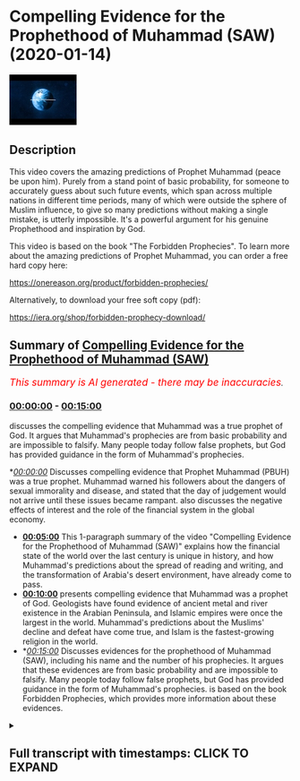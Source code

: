 # Compelling Evidence for the Prophethood of Muhammad (SAW) (2020-01-14)

![alt Compelling Evidence for the Prophethood of Muhammad (SAW)](CJlZgFBIw5Y.jpg "Compelling Evidence for the Prophethood of Muhammad (SAW)")

## Description

This video covers the amazing predictions of Prophet Muhammad (peace be upon him). Purely from a stand point of basic probability, for someone to accurately guess about such future events, which span across multiple nations in different time periods, many of which were outside the sphere of Muslim influence, to give so many predictions without making a single mistake, is utterly impossible. It's a powerful argument for his genuine Prophethood and inspiration by God.

This video is based on the book "The Forbidden Prophecies". To learn more about the amazing predictions of Prophet Muhammad, you can order a free hard copy here:

https://onereason.org/product/forbidden-prophecies/

Alternatively, to download your free soft copy (pdf):

https://iera.org/shop/forbidden-prophecy-download/

## Summary of [Compelling Evidence for the Prophethood of Muhammad (SAW)](https://www.youtube.com/watch?v=CJlZgFBIw5Y)


*<span style="color:red; font-size:125%">This summary is AI generated - there may be inaccuracies</span>. [](/)*

### [00:00:00](https://www.youtube.com/watch?v=CJlZgFBIw5Y&t=0) - [00:15:00](https://www.youtube.com/watch?v=CJlZgFBIw5Y&t=900)

discusses the compelling evidence that Muhammad was a true prophet of God. It argues that Muhammad's prophecies are from basic probability and are impossible to falsify. Many people today follow false prophets, but God has provided guidance in the form of Muhammad's prophecies.

**[00:00:00](https://www.youtube.com/watch?v=CJlZgFBIw5Y&t=0)* Discusses compelling evidence that Prophet Muhammad (PBUH) was a true prophet. Muhammad warned his followers about the dangers of sexual immorality and disease, and stated that the day of judgement would not arrive until these issues became rampant.  also discusses the negative effects of interest and the role of the financial system in the global economy.
* **[00:05:00](https://www.youtube.com/watch?v=CJlZgFBIw5Y&t=300)** This 1-paragraph summary of the video "Compelling Evidence for the Prophethood of Muhammad (SAW)" explains how the financial state of the world over the last century is unique in history, and how Muhammad's predictions about the spread of reading and writing, and the transformation of Arabia's desert environment, have already come to pass.
* **[00:10:00](https://www.youtube.com/watch?v=CJlZgFBIw5Y&t=600)** presents compelling evidence that Muhammad was a prophet of God. Geologists have found evidence of ancient metal and river existence in the Arabian Peninsula, and Islamic empires were once the largest in the world. Muhammad's predictions about the Muslims' decline and defeat have come true, and Islam is the fastest-growing religion in the world.
* **[00:15:00](https://www.youtube.com/watch?v=CJlZgFBIw5Y&t=900)* Discusses evidences for the prophethood of Muhammad (SAW), including his name and the number of his prophecies. It argues that these evidences are from basic probability and are impossible to falsify. Many people today follow false prophets, but God has provided guidance in the form of Muhammad's prophecies.  is based on the book Forbidden Prophecies, which provides more information about these evidences.

<details><summary><h2>Full transcript with timestamps: CLICK TO EXPAND</h2></summary>

[0:00:12](https://youtu.be/CJlZgFBIw5Y?t=12) err veterans prophecy from millennium  
[0:00:16](https://youtu.be/CJlZgFBIw5Y?t=16) past there were two types of Arabs city  
[0:00:18](https://youtu.be/CJlZgFBIw5Y?t=18) dwellers and veterans veterans are  
[0:00:21](https://youtu.be/CJlZgFBIw5Y?t=21) nomads they travel through the vast  
[0:00:23](https://youtu.be/CJlZgFBIw5Y?t=23) deserts and are constantly on the move  
[0:00:24](https://youtu.be/CJlZgFBIw5Y?t=24) even during the Golden Age of Islam when  
[0:00:27](https://youtu.be/CJlZgFBIw5Y?t=27) Arabs were the richest and most learned  
[0:00:29](https://youtu.be/CJlZgFBIw5Y?t=29) people on earth better ones remained in  
[0:00:31](https://youtu.be/CJlZgFBIw5Y?t=31) virtually the same state that they had  
[0:00:33](https://youtu.be/CJlZgFBIw5Y?t=33) been for thousands of years poor  
[0:00:35](https://youtu.be/CJlZgFBIw5Y?t=35) uneducated and cut off from the rest of  
[0:00:37](https://youtu.be/CJlZgFBIw5Y?t=37) the world yet Muhammad peace be upon him  
[0:00:40](https://youtu.be/CJlZgFBIw5Y?t=40) foretold that these Arab Bedouin zuv his  
[0:00:42](https://youtu.be/CJlZgFBIw5Y?t=42) region would one day compete with one  
[0:00:44](https://youtu.be/CJlZgFBIw5Y?t=44) another in the construction of tall  
[0:00:46](https://youtu.be/CJlZgFBIw5Y?t=46) buildings now tell me of the last hour  
[0:00:49](https://youtu.be/CJlZgFBIw5Y?t=49) asked the man  
[0:00:51](https://youtu.be/CJlZgFBIw5Y?t=51) the Prophet replied that you see the  
[0:00:54](https://youtu.be/CJlZgFBIw5Y?t=54) barefoot unclothed better wins competing  
[0:00:56](https://youtu.be/CJlZgFBIw5Y?t=56) in the construction of tall buildings  
[0:00:58](https://youtu.be/CJlZgFBIw5Y?t=58) today we find in the Arabian Peninsula  
[0:01:00](https://youtu.be/CJlZgFBIw5Y?t=60) the better ones who used to be  
[0:01:02](https://youtu.be/CJlZgFBIw5Y?t=62) impoverished herders of camels and sheep  
[0:01:04](https://youtu.be/CJlZgFBIw5Y?t=64) are now not only competing with one  
[0:01:06](https://youtu.be/CJlZgFBIw5Y?t=66) another but also the entire world to  
[0:01:09](https://youtu.be/CJlZgFBIw5Y?t=69) construct the world's tallest buildings  
[0:01:11](https://youtu.be/CJlZgFBIw5Y?t=71) how did one of the poorest people on  
[0:01:13](https://youtu.be/CJlZgFBIw5Y?t=73) earth who literally wore rags become the  
[0:01:16](https://youtu.be/CJlZgFBIw5Y?t=76) wealthiest nations on earth one thing  
[0:01:19](https://youtu.be/CJlZgFBIw5Y?t=79) that made this rapid change possible was  
[0:01:21](https://youtu.be/CJlZgFBIw5Y?t=81) the discovery of oil the seemingly empty  
[0:01:24](https://youtu.be/CJlZgFBIw5Y?t=84) deserts of the veterans had it in  
[0:01:26](https://youtu.be/CJlZgFBIw5Y?t=86) abundance  
[0:01:26](https://youtu.be/CJlZgFBIw5Y?t=86) they went from camels to Cadillacs in a  
[0:01:29](https://youtu.be/CJlZgFBIw5Y?t=89) single generation the construction of  
[0:01:32](https://youtu.be/CJlZgFBIw5Y?t=92) tall buildings among the Arab edwin's  
[0:01:34](https://youtu.be/CJlZgFBIw5Y?t=94) has even reached Mecca Muhammad city of  
[0:01:36](https://youtu.be/CJlZgFBIw5Y?t=96) birth the last few decades have seen a  
[0:01:39](https://youtu.be/CJlZgFBIw5Y?t=99) massive surge in building construction  
[0:01:40](https://youtu.be/CJlZgFBIw5Y?t=100) in Mecca the famous Mecca clock tower is  
[0:01:44](https://youtu.be/CJlZgFBIw5Y?t=104) currently the third tallest building in  
[0:01:46](https://youtu.be/CJlZgFBIw5Y?t=106) the world in order for such construction  
[0:01:49](https://youtu.be/CJlZgFBIw5Y?t=109) to be possible many of mecca's ancient  
[0:01:51](https://youtu.be/CJlZgFBIw5Y?t=111) mountains had to be demolished in order  
[0:01:53](https://youtu.be/CJlZgFBIw5Y?t=113) to make room for the tall buildings that  
[0:01:55](https://youtu.be/CJlZgFBIw5Y?t=115) had sprung up  
[0:01:57](https://youtu.be/CJlZgFBIw5Y?t=117) amazingly this is also something that  
[0:01:59](https://youtu.be/CJlZgFBIw5Y?t=119) Muhammad had foretold  
[0:02:01](https://youtu.be/CJlZgFBIw5Y?t=121) he said the hour will not be established  
[0:02:04](https://youtu.be/CJlZgFBIw5Y?t=124) until the mountains are moved from their  
[0:02:07](https://youtu.be/CJlZgFBIw5Y?t=127) places this tremendous feat of  
[0:02:09](https://youtu.be/CJlZgFBIw5Y?t=129) demolishing entire mountains has only  
[0:02:11](https://youtu.be/CJlZgFBIw5Y?t=131) been made possible in the 20th century  
[0:02:13](https://youtu.be/CJlZgFBIw5Y?t=133) with the advent of technology such as  
[0:02:16](https://youtu.be/CJlZgFBIw5Y?t=136) explosives it's important to point out  
[0:02:18](https://youtu.be/CJlZgFBIw5Y?t=138) that Muhammad himself was a simple man  
[0:02:21](https://youtu.be/CJlZgFBIw5Y?t=141) and wanted other Muslims to maintain  
[0:02:23](https://youtu.be/CJlZgFBIw5Y?t=143) that simplicity he did not like Muslims  
[0:02:25](https://youtu.be/CJlZgFBIw5Y?t=145) to be extravagant so if he wanted to  
[0:02:29](https://youtu.be/CJlZgFBIw5Y?t=149) will this prophecy to become true he  
[0:02:32](https://youtu.be/CJlZgFBIw5Y?t=152) would have to encourage the Arabs to  
[0:02:33](https://youtu.be/CJlZgFBIw5Y?t=153) build tall buildings yet he never did  
[0:02:38](https://youtu.be/CJlZgFBIw5Y?t=158) the spread of sexual immorality and  
[0:02:41](https://youtu.be/CJlZgFBIw5Y?t=161) disease Muhammad peace be upon him  
[0:02:44](https://youtu.be/CJlZgFBIw5Y?t=164) revealed that the day of judgement would  
[0:02:46](https://youtu.be/CJlZgFBIw5Y?t=166) not take place until sexual immorality  
[0:02:48](https://youtu.be/CJlZgFBIw5Y?t=168) had become so prevalent and normalized  
[0:02:50](https://youtu.be/CJlZgFBIw5Y?t=170) that it would begin to be carried out  
[0:02:52](https://youtu.be/CJlZgFBIw5Y?t=172) even in public places  
[0:02:54](https://youtu.be/CJlZgFBIw5Y?t=174) he said the hour will not be established  
[0:02:57](https://youtu.be/CJlZgFBIw5Y?t=177) until people fornicate with each other  
[0:02:59](https://youtu.be/CJlZgFBIw5Y?t=179) in the road just as donkeys fornicate  
[0:03:02](https://youtu.be/CJlZgFBIw5Y?t=182) today we live in a world where we are  
[0:03:04](https://youtu.be/CJlZgFBIw5Y?t=184) being constantly bombarded with explicit  
[0:03:06](https://youtu.be/CJlZgFBIw5Y?t=186) sexual imagery be it in TV film or  
[0:03:09](https://youtu.be/CJlZgFBIw5Y?t=189) advertising and with the advent of the  
[0:03:11](https://youtu.be/CJlZgFBIw5Y?t=191) internet pornography has now become  
[0:03:14](https://youtu.be/CJlZgFBIw5Y?t=194) readily available at any time in any  
[0:03:16](https://youtu.be/CJlZgFBIw5Y?t=196) place in fact we are finding more and  
[0:03:19](https://youtu.be/CJlZgFBIw5Y?t=199) more stories in the news of people being  
[0:03:21](https://youtu.be/CJlZgFBIw5Y?t=201) arrested for having sex in public and an  
[0:03:24](https://youtu.be/CJlZgFBIw5Y?t=204) interesting side note is that the  
[0:03:25](https://youtu.be/CJlZgFBIw5Y?t=205) Prophet Muhammad peace be upon him  
[0:03:27](https://youtu.be/CJlZgFBIw5Y?t=207) described what will be the consequences  
[0:03:29](https://youtu.be/CJlZgFBIw5Y?t=209) of such widespread sexual immorality  
[0:03:31](https://youtu.be/CJlZgFBIw5Y?t=211) he said never does sexual perversion  
[0:03:34](https://youtu.be/CJlZgFBIw5Y?t=214) become widespread and publicly known in  
[0:03:36](https://youtu.be/CJlZgFBIw5Y?t=216) certain people without them being  
[0:03:38](https://youtu.be/CJlZgFBIw5Y?t=218) overtaken by disease that never happened  
[0:03:40](https://youtu.be/CJlZgFBIw5Y?t=220) to their ancestors who came before them  
[0:03:42](https://youtu.be/CJlZgFBIw5Y?t=222) the increase of sexual immorality has  
[0:03:45](https://youtu.be/CJlZgFBIw5Y?t=225) seen the emergence of previously  
[0:03:47](https://youtu.be/CJlZgFBIw5Y?t=227) unheard-of diseases such as AIDS just as  
[0:03:50](https://youtu.be/CJlZgFBIw5Y?t=230) the Prophet Muhammad cat for warrant  
[0:03:54](https://youtu.be/CJlZgFBIw5Y?t=234) a world steeped in interest Muhammad  
[0:03:59](https://youtu.be/CJlZgFBIw5Y?t=239) peace be upon him claimed that the  
[0:04:00](https://youtu.be/CJlZgFBIw5Y?t=240) practice of interest would one day  
[0:04:02](https://youtu.be/CJlZgFBIw5Y?t=242) become so dominant that even those who  
[0:04:04](https://youtu.be/CJlZgFBIw5Y?t=244) try to avoid it will still feel its  
[0:04:06](https://youtu.be/CJlZgFBIw5Y?t=246) impact he said a time will come upon  
[0:04:09](https://youtu.be/CJlZgFBIw5Y?t=249) mankind when they will consume interest  
[0:04:12](https://youtu.be/CJlZgFBIw5Y?t=252) whoever does not take from it will be  
[0:04:14](https://youtu.be/CJlZgFBIw5Y?t=254) afflicted by its dust this clearly  
[0:04:17](https://youtu.be/CJlZgFBIw5Y?t=257) describes the state of the world's  
[0:04:18](https://youtu.be/CJlZgFBIw5Y?t=258) economy today in the modern world it is  
[0:04:22](https://youtu.be/CJlZgFBIw5Y?t=262) almost impossible to avoid dealing with  
[0:04:24](https://youtu.be/CJlZgFBIw5Y?t=264) where at the very least being impacted  
[0:04:26](https://youtu.be/CJlZgFBIw5Y?t=266) by interest just think about how many  
[0:04:29](https://youtu.be/CJlZgFBIw5Y?t=269) people have interest-bearing bank  
[0:04:30](https://youtu.be/CJlZgFBIw5Y?t=270) accounts and buy things using credit  
[0:04:33](https://youtu.be/CJlZgFBIw5Y?t=273) cards even if one somehow manages to  
[0:04:36](https://youtu.be/CJlZgFBIw5Y?t=276) avoid dealing and interest directly  
[0:04:37](https://youtu.be/CJlZgFBIw5Y?t=277) almost every aspect of our lives is  
[0:04:40](https://youtu.be/CJlZgFBIw5Y?t=280) impacted by it central bank's influence  
[0:04:43](https://youtu.be/CJlZgFBIw5Y?t=283) the purchasing power of our money and  
[0:04:45](https://youtu.be/CJlZgFBIw5Y?t=285) virtually every country in the world  
[0:04:46](https://youtu.be/CJlZgFBIw5Y?t=286) even those considered to be wealthy are  
[0:04:49](https://youtu.be/CJlZgFBIw5Y?t=289) drowning an interest-based debt the  
[0:04:52](https://youtu.be/CJlZgFBIw5Y?t=292) financial system even suffered a global  
[0:04:54](https://youtu.be/CJlZgFBIw5Y?t=294) collapse in 2008 the disaster which had  
[0:04:57](https://youtu.be/CJlZgFBIw5Y?t=297) plunged the world into economic turmoil  
[0:04:59](https://youtu.be/CJlZgFBIw5Y?t=299) the consequences of which will be felt  
[0:05:01](https://youtu.be/CJlZgFBIw5Y?t=301) for generations to come  
[0:05:03](https://youtu.be/CJlZgFBIw5Y?t=303) what makes this prediction amazing is  
[0:05:06](https://youtu.be/CJlZgFBIw5Y?t=306) that the financial state of the world  
[0:05:07](https://youtu.be/CJlZgFBIw5Y?t=307) over the last century is unique in  
[0:05:09](https://youtu.be/CJlZgFBIw5Y?t=309) history at the time of Muhammad finance  
[0:05:13](https://youtu.be/CJlZgFBIw5Y?t=313) was based on commodities with intrinsic  
[0:05:15](https://youtu.be/CJlZgFBIw5Y?t=315) value such as gold and silver coins gold  
[0:05:19](https://youtu.be/CJlZgFBIw5Y?t=319) and silver have been used as the most  
[0:05:20](https://youtu.be/CJlZgFBIw5Y?t=320) common form of currency throughout  
[0:05:22](https://youtu.be/CJlZgFBIw5Y?t=322) history the use of paper money with no  
[0:05:25](https://youtu.be/CJlZgFBIw5Y?t=325) intrinsic value along with the massive  
[0:05:27](https://youtu.be/CJlZgFBIw5Y?t=327) debt and interest that has resulted in  
[0:05:29](https://youtu.be/CJlZgFBIw5Y?t=329) is a phenomenon of modern finance and  
[0:05:32](https://youtu.be/CJlZgFBIw5Y?t=332) not something that could have been  
[0:05:33](https://youtu.be/CJlZgFBIw5Y?t=333) easily guessed by Muhammad over 1,400  
[0:05:36](https://youtu.be/CJlZgFBIw5Y?t=336) years ago the defeat of Rome in the  
[0:05:40](https://youtu.be/CJlZgFBIw5Y?t=340) conquest of Persia  
[0:05:42](https://youtu.be/CJlZgFBIw5Y?t=342) during the Battle of the trench where  
[0:05:44](https://youtu.be/CJlZgFBIw5Y?t=344) Muhammad peace be upon him and his  
[0:05:45](https://youtu.be/CJlZgFBIw5Y?t=345) followers were under siege by their  
[0:05:47](https://youtu.be/CJlZgFBIw5Y?t=347) enemies being outnumbered three-to-one  
[0:05:49](https://youtu.be/CJlZgFBIw5Y?t=349) and staring in the face of certain  
[0:05:51](https://youtu.be/CJlZgFBIw5Y?t=351) defeat the Prophet made some bold  
[0:05:53](https://youtu.be/CJlZgFBIw5Y?t=353) predictions he said God is most great I  
[0:05:57](https://youtu.be/CJlZgFBIw5Y?t=357) have been given the keys of Syria by God  
[0:06:00](https://youtu.be/CJlZgFBIw5Y?t=360) I can see it's red palaces at the moment  
[0:06:02](https://youtu.be/CJlZgFBIw5Y?t=362) God is most great I had been given  
[0:06:05](https://youtu.be/CJlZgFBIw5Y?t=365) Persia God is most great I have been  
[0:06:08](https://youtu.be/CJlZgFBIw5Y?t=368) given the keys of Yemen at that moment  
[0:06:10](https://youtu.be/CJlZgFBIw5Y?t=370) Muhammad have made the astonishing claim  
[0:06:12](https://youtu.be/CJlZgFBIw5Y?t=372) that the Muslims will not only take the  
[0:06:14](https://youtu.be/CJlZgFBIw5Y?t=374) lands of Yemen in Syria much of which  
[0:06:17](https://youtu.be/CJlZgFBIw5Y?t=377) was under the occupation of the Roman  
[0:06:19](https://youtu.be/CJlZgFBIw5Y?t=379) Empire but that they would also defeat  
[0:06:21](https://youtu.be/CJlZgFBIw5Y?t=381) the mighty Persian Empire historically  
[0:06:24](https://youtu.be/CJlZgFBIw5Y?t=384) Muhammad's companions saw this prophecy  
[0:06:27](https://youtu.be/CJlZgFBIw5Y?t=387) fulfilled before their very eyes as they  
[0:06:29](https://youtu.be/CJlZgFBIw5Y?t=389) went on to defeat the Romans in conquer  
[0:06:31](https://youtu.be/CJlZgFBIw5Y?t=391) Persia what are the odds that the  
[0:06:34](https://youtu.be/CJlZgFBIw5Y?t=394) Muslims who lacked economic and military  
[0:06:36](https://youtu.be/CJlZgFBIw5Y?t=396) strength could topple the superpowers of  
[0:06:38](https://youtu.be/CJlZgFBIw5Y?t=398) the world in such a short span of time  
[0:06:43](https://youtu.be/CJlZgFBIw5Y?t=403) the astonishing way that the Muslims  
[0:06:46](https://youtu.be/CJlZgFBIw5Y?t=406) defeated the superpowers captured the  
[0:06:47](https://youtu.be/CJlZgFBIw5Y?t=407) world by surprise as historian Barnaby  
[0:06:51](https://youtu.be/CJlZgFBIw5Y?t=411) Rogerson explains you have to remember  
[0:06:54](https://youtu.be/CJlZgFBIw5Y?t=414) that the two great superpowers were the  
[0:06:56](https://youtu.be/CJlZgFBIw5Y?t=416) Byzantine Empire ie the Eastern Roman  
[0:06:58](https://youtu.be/CJlZgFBIw5Y?t=418) Empire and Sassanid Persia they were the  
[0:07:02](https://youtu.be/CJlZgFBIw5Y?t=422) dominant superpowers if you're putting  
[0:07:04](https://youtu.be/CJlZgFBIw5Y?t=424) it in a modern parlance it's a bit like  
[0:07:07](https://youtu.be/CJlZgFBIw5Y?t=427) the Eskimos taking on the United States  
[0:07:09](https://youtu.be/CJlZgFBIw5Y?t=429) of America in Russia a no rational  
[0:07:11](https://youtu.be/CJlZgFBIw5Y?t=431) person would have ever conceived as such  
[0:07:13](https://youtu.be/CJlZgFBIw5Y?t=433) a possibility the sentiment is echoed by  
[0:07:16](https://youtu.be/CJlZgFBIw5Y?t=436) historians who cannot explain how Islam  
[0:07:19](https://youtu.be/CJlZgFBIw5Y?t=439) became such a dominant force so quickly  
[0:07:22](https://youtu.be/CJlZgFBIw5Y?t=442) professor of Byzantine studies and  
[0:07:24](https://youtu.be/CJlZgFBIw5Y?t=444) rule-out wrote the speed with which the  
[0:07:27](https://youtu.be/CJlZgFBIw5Y?t=447) eastern provinces of the Byzantine  
[0:07:29](https://youtu.be/CJlZgFBIw5Y?t=449) Empire succumbed to the Arabs remains to  
[0:07:31](https://youtu.be/CJlZgFBIw5Y?t=451) be explained by historians  
[0:07:35](https://youtu.be/CJlZgFBIw5Y?t=455) prevalence of writing many of us take  
[0:07:39](https://youtu.be/CJlZgFBIw5Y?t=459) for granted their ability to read and  
[0:07:41](https://youtu.be/CJlZgFBIw5Y?t=461) write in the abundance of books that are  
[0:07:43](https://youtu.be/CJlZgFBIw5Y?t=463) available in the modern age however for  
[0:07:46](https://youtu.be/CJlZgFBIw5Y?t=466) the people of the past illiteracy was  
[0:07:48](https://youtu.be/CJlZgFBIw5Y?t=468) the norm and books were very scarce  
[0:07:51](https://youtu.be/CJlZgFBIw5Y?t=471) Muhammad peace be upon him was born into  
[0:07:53](https://youtu.be/CJlZgFBIw5Y?t=473) a society in which very few people could  
[0:07:56](https://youtu.be/CJlZgFBIw5Y?t=476) read or write it is estimated that the  
[0:07:58](https://youtu.be/CJlZgFBIw5Y?t=478) number of people who were literate in  
[0:08:00](https://youtu.be/CJlZgFBIw5Y?t=480) his locality of Western Saudi Arabia did  
[0:08:02](https://youtu.be/CJlZgFBIw5Y?t=482) not exceed 17 Muhammad himself could not  
[0:08:07](https://youtu.be/CJlZgFBIw5Y?t=487) read or write against this backdrop the  
[0:08:10](https://youtu.be/CJlZgFBIw5Y?t=490) Prophet Muhammad made the prediction  
[0:08:12](https://youtu.be/CJlZgFBIw5Y?t=492) that rightie will one day become  
[0:08:14](https://youtu.be/CJlZgFBIw5Y?t=494) widespread among mankind he said ahead  
[0:08:19](https://youtu.be/CJlZgFBIw5Y?t=499) of the hour the pen will prevail the  
[0:08:22](https://youtu.be/CJlZgFBIw5Y?t=502) Arabic word use for pen here is sanam  
[0:08:24](https://youtu.be/CJlZgFBIw5Y?t=504) which also carries the wider meaning of  
[0:08:26](https://youtu.be/CJlZgFBIw5Y?t=506) writing this perfectly describes our  
[0:08:29](https://youtu.be/CJlZgFBIw5Y?t=509) world today in which it is the norm for  
[0:08:31](https://youtu.be/CJlZgFBIw5Y?t=511) people to read and write and there is an  
[0:08:33](https://youtu.be/CJlZgFBIw5Y?t=513) abundance of books newspapers and  
[0:08:35](https://youtu.be/CJlZgFBIw5Y?t=515) magazines this has only been made  
[0:08:38](https://youtu.be/CJlZgFBIw5Y?t=518) possible thanks to 15th century  
[0:08:39](https://youtu.be/CJlZgFBIw5Y?t=519) technological advances such as printing  
[0:08:42](https://youtu.be/CJlZgFBIw5Y?t=522) that took place over 800 years after  
[0:08:44](https://youtu.be/CJlZgFBIw5Y?t=524) Muhammad's prophesy and with the advent  
[0:08:47](https://youtu.be/CJlZgFBIw5Y?t=527) of the internet writing is spreading  
[0:08:49](https://youtu.be/CJlZgFBIw5Y?t=529) even more anybody with a computer or  
[0:08:52](https://youtu.be/CJlZgFBIw5Y?t=532) smartphone now has access to millions of  
[0:08:54](https://youtu.be/CJlZgFBIw5Y?t=534) books with just the click of a finger  
[0:08:56](https://youtu.be/CJlZgFBIw5Y?t=536) it's quite powerful that Muhammad who  
[0:08:59](https://youtu.be/CJlZgFBIw5Y?t=539) could neither read nor write  
[0:09:00](https://youtu.be/CJlZgFBIw5Y?t=540) prophecies the spread of reading and  
[0:09:02](https://youtu.be/CJlZgFBIw5Y?t=542) writing the greening of Arabia's deserts  
[0:09:08](https://youtu.be/CJlZgFBIw5Y?t=548) the Prophet Muhammad peace be upon him  
[0:09:10](https://youtu.be/CJlZgFBIw5Y?t=550) made a bold prediction about the future  
[0:09:12](https://youtu.be/CJlZgFBIw5Y?t=552) state of Arabia he said the hour will  
[0:09:16](https://youtu.be/CJlZgFBIw5Y?t=556) not begin until the land of the Arabs  
[0:09:18](https://youtu.be/CJlZgFBIw5Y?t=558) once again become meadows and rivers  
[0:09:20](https://youtu.be/CJlZgFBIw5Y?t=560) this narration anticipated the greening  
[0:09:23](https://youtu.be/CJlZgFBIw5Y?t=563) of Arabia's extensive dry desert  
[0:09:25](https://youtu.be/CJlZgFBIw5Y?t=565) environment as recently as 1986 there  
[0:09:28](https://youtu.be/CJlZgFBIw5Y?t=568) was little to no farming in the region  
[0:09:30](https://youtu.be/CJlZgFBIw5Y?t=570) however over the last thirty years these  
[0:09:33](https://youtu.be/CJlZgFBIw5Y?t=573) deserts have been transformed to grow  
[0:09:35](https://youtu.be/CJlZgFBIw5Y?t=575) grain  
[0:09:35](https://youtu.be/CJlZgFBIw5Y?t=575) fruits and vegetables thanks to  
[0:09:38](https://youtu.be/CJlZgFBIw5Y?t=578) techniques such as center pivot  
[0:09:39](https://youtu.be/CJlZgFBIw5Y?t=579) irrigation this is a process that pumps  
[0:09:42](https://youtu.be/CJlZgFBIw5Y?t=582) water to the surface from deep  
[0:09:44](https://youtu.be/CJlZgFBIw5Y?t=584) underground reserves some of which date  
[0:09:46](https://youtu.be/CJlZgFBIw5Y?t=586) back to the last ice age 20,000 years  
[0:09:48](https://youtu.be/CJlZgFBIw5Y?t=588) ago now put yourself in the position of  
[0:09:52](https://youtu.be/CJlZgFBIw5Y?t=592) a person living in seventh century  
[0:09:54](https://youtu.be/CJlZgFBIw5Y?t=594) Arabia this region hosts some of the  
[0:09:56](https://youtu.be/CJlZgFBIw5Y?t=596) most extensive sand and gravel deserts  
[0:09:59](https://youtu.be/CJlZgFBIw5Y?t=599) in the world with very little rainfall  
[0:10:01](https://youtu.be/CJlZgFBIw5Y?t=601) could anyone inhabiting such a harsh  
[0:10:04](https://youtu.be/CJlZgFBIw5Y?t=604) environment have irrationally conceived  
[0:10:06](https://youtu.be/CJlZgFBIw5Y?t=606) the possibility that one day there would  
[0:10:08](https://youtu.be/CJlZgFBIw5Y?t=608) be a plentiful supply of water and  
[0:10:09](https://youtu.be/CJlZgFBIw5Y?t=609) abundant crops this prophecy also makes  
[0:10:15](https://youtu.be/CJlZgFBIw5Y?t=615) a claim about the ancient past note the  
[0:10:19](https://youtu.be/CJlZgFBIw5Y?t=619) words of Muhammad the lands of the Arabs  
[0:10:21](https://youtu.be/CJlZgFBIw5Y?t=621) once again become meadows and rivers by  
[0:10:25](https://youtu.be/CJlZgFBIw5Y?t=625) saying once again he is implying that at  
[0:10:27](https://youtu.be/CJlZgFBIw5Y?t=627) one stage in their history the deserts  
[0:10:29](https://youtu.be/CJlZgFBIw5Y?t=629) were lush with vegetation in life and  
[0:10:32](https://youtu.be/CJlZgFBIw5Y?t=632) that they will be returning to this  
[0:10:33](https://youtu.be/CJlZgFBIw5Y?t=633) former state geologists now know that  
[0:10:37](https://youtu.be/CJlZgFBIw5Y?t=637) the Arabian Peninsula was indeed once  
[0:10:39](https://youtu.be/CJlZgFBIw5Y?t=639) filled with metals and rivers in ancient  
[0:10:41](https://youtu.be/CJlZgFBIw5Y?t=641) times modern archaeological discoveries  
[0:10:44](https://youtu.be/CJlZgFBIw5Y?t=644) have been covered a number of fossils  
[0:10:46](https://youtu.be/CJlZgFBIw5Y?t=646) and conclude that once upon a time  
[0:10:48](https://youtu.be/CJlZgFBIw5Y?t=648) Arabian Peninsula's much greener and  
[0:10:50](https://youtu.be/CJlZgFBIw5Y?t=650) wetter just as Muhammad had revealed  
[0:10:55](https://youtu.be/CJlZgFBIw5Y?t=655) the rapid spread of Islam and the  
[0:10:58](https://youtu.be/CJlZgFBIw5Y?t=658) decline of the Muslims Muhammad peace be  
[0:11:01](https://youtu.be/CJlZgFBIw5Y?t=661) upon him predicted that the Islamic  
[0:11:03](https://youtu.be/CJlZgFBIw5Y?t=663) civilization would reach both east and  
[0:11:05](https://youtu.be/CJlZgFBIw5Y?t=665) west  
[0:11:06](https://youtu.be/CJlZgFBIw5Y?t=666) he said God folded the earth for me and  
[0:11:09](https://youtu.be/CJlZgFBIw5Y?t=669) I saw its East and West and the Dominion  
[0:11:12](https://youtu.be/CJlZgFBIw5Y?t=672) of my nation will reach as far as the  
[0:11:14](https://youtu.be/CJlZgFBIw5Y?t=674) earth was folded for me history bears  
[0:11:17](https://youtu.be/CJlZgFBIw5Y?t=677) witness to the fact that Islam spread  
[0:11:18](https://youtu.be/CJlZgFBIw5Y?t=678) rapidly both east and west  
[0:11:21](https://youtu.be/CJlZgFBIw5Y?t=681) just as Muhammad boldly had foretold at  
[0:11:24](https://youtu.be/CJlZgFBIw5Y?t=684) the time this was a geographic expansion  
[0:11:27](https://youtu.be/CJlZgFBIw5Y?t=687) the likes of which the world had never  
[0:11:28](https://youtu.be/CJlZgFBIw5Y?t=688) witnessed the Islamic empire was the  
[0:11:31](https://youtu.be/CJlZgFBIw5Y?t=691) largest the world had ever seen  
[0:11:32](https://youtu.be/CJlZgFBIw5Y?t=692) the Prophet Muhammad not only informed  
[0:11:35](https://youtu.be/CJlZgFBIw5Y?t=695) us about the spectacular rise of the  
[0:11:37](https://youtu.be/CJlZgFBIw5Y?t=697) Muslims he also foretold their decline  
[0:11:39](https://youtu.be/CJlZgFBIw5Y?t=699) he said the nations will call each other  
[0:11:43](https://youtu.be/CJlZgFBIw5Y?t=703) and set upon you just as dinars set upon  
[0:11:45](https://youtu.be/CJlZgFBIw5Y?t=705) food someone then asked will it be  
[0:11:48](https://youtu.be/CJlZgFBIw5Y?t=708) because of our small number that day the  
[0:11:50](https://youtu.be/CJlZgFBIw5Y?t=710) Prophet Muhammad replied rather on that  
[0:11:53](https://youtu.be/CJlZgFBIw5Y?t=713) day will be many but you will be like  
[0:11:55](https://youtu.be/CJlZgFBIw5Y?t=715) foam like the foam on the river here we  
[0:11:58](https://youtu.be/CJlZgFBIw5Y?t=718) can see that Muhammad prophesized the  
[0:12:00](https://youtu.be/CJlZgFBIw5Y?t=720) dire circumstances in which the Muslims  
[0:12:02](https://youtu.be/CJlZgFBIw5Y?t=722) would find themselves  
[0:12:03](https://youtu.be/CJlZgFBIw5Y?t=723) he explained that a day would come in  
[0:12:06](https://youtu.be/CJlZgFBIw5Y?t=726) which the Muslims would be large a  
[0:12:07](https://youtu.be/CJlZgFBIw5Y?t=727) number but in such a state of weakness  
[0:12:09](https://youtu.be/CJlZgFBIw5Y?t=729) that other nations would invite one  
[0:12:11](https://youtu.be/CJlZgFBIw5Y?t=731) another to set upon them the analogy of  
[0:12:14](https://youtu.be/CJlZgFBIw5Y?t=734) Muslims being eaten as a meal was given  
[0:12:16](https://youtu.be/CJlZgFBIw5Y?t=736) which emphasizes just how helpless they  
[0:12:18](https://youtu.be/CJlZgFBIw5Y?t=738) would become this prediction accurately  
[0:12:22](https://youtu.be/CJlZgFBIw5Y?t=742) describes the radical turn of events  
[0:12:24](https://youtu.be/CJlZgFBIw5Y?t=744) that took place in the Muslim world in  
[0:12:26](https://youtu.be/CJlZgFBIw5Y?t=746) the 19th and 20th century prior to this  
[0:12:29](https://youtu.be/CJlZgFBIw5Y?t=749) the Muslim lands had grown to become  
[0:12:31](https://youtu.be/CJlZgFBIw5Y?t=751) some of the most powerful in the world  
[0:12:33](https://youtu.be/CJlZgFBIw5Y?t=753) from the time of the death of Muhammad  
[0:12:35](https://youtu.be/CJlZgFBIw5Y?t=755) into the 19th century the Muslims were  
[0:12:38](https://youtu.be/CJlZgFBIw5Y?t=758) economically politically militarily and  
[0:12:40](https://youtu.be/CJlZgFBIw5Y?t=760) technologically far ahead of most of the  
[0:12:42](https://youtu.be/CJlZgFBIw5Y?t=762) world  
[0:12:44](https://youtu.be/CJlZgFBIw5Y?t=764) the unthinkable happened nearly all the  
[0:12:47](https://youtu.be/CJlZgFBIw5Y?t=767) Muslim world was occupied colonized and  
[0:12:50](https://youtu.be/CJlZgFBIw5Y?t=770) militarily defeated by non-muslim  
[0:12:52](https://youtu.be/CJlZgFBIw5Y?t=772) Nations  
[0:12:53](https://youtu.be/CJlZgFBIw5Y?t=773) Russia had annexed the caucus France  
[0:12:56](https://youtu.be/CJlZgFBIw5Y?t=776) controlled Algeria Morocco and Tunisia  
[0:12:58](https://youtu.be/CJlZgFBIw5Y?t=778) Great Britain occupied Egypt Syria Iraq  
[0:13:02](https://youtu.be/CJlZgFBIw5Y?t=782) Palestine in India and the Dutch  
[0:13:05](https://youtu.be/CJlZgFBIw5Y?t=785) controlled Malaysia and Indonesia of the  
[0:13:09](https://youtu.be/CJlZgFBIw5Y?t=789) 50 Muslim countries that exist today  
[0:13:11](https://youtu.be/CJlZgFBIw5Y?t=791) only a few survived occupation and the  
[0:13:14](https://youtu.be/CJlZgFBIw5Y?t=794) ones that did were still subject to  
[0:13:15](https://youtu.be/CJlZgFBIw5Y?t=795) colonial masters all of this is just as  
[0:13:19](https://youtu.be/CJlZgFBIw5Y?t=799) the Prophet Mohammed had predicted at  
[0:13:21](https://youtu.be/CJlZgFBIw5Y?t=801) the time there was an estimated 200  
[0:13:24](https://youtu.be/CJlZgFBIw5Y?t=804) million Muslims representing 12.5  
[0:13:26](https://youtu.be/CJlZgFBIw5Y?t=806) percent of the world's population but  
[0:13:29](https://youtu.be/CJlZgFBIw5Y?t=809) their considerable numbers could do  
[0:13:31](https://youtu.be/CJlZgFBIw5Y?t=811) nothing to prevent the defeat by their  
[0:13:33](https://youtu.be/CJlZgFBIw5Y?t=813) rivals they were weak like the foam on a  
[0:13:35](https://youtu.be/CJlZgFBIw5Y?t=815) river again just as Muhammad as foretold  
[0:13:38](https://youtu.be/CJlZgFBIw5Y?t=818) if we reflect on this prediction it is  
[0:13:42](https://youtu.be/CJlZgFBIw5Y?t=822) quite counterintuitive if this  
[0:13:44](https://youtu.be/CJlZgFBIw5Y?t=824) prediction was guesswork then it would  
[0:13:46](https://youtu.be/CJlZgFBIw5Y?t=826) have made more sense to state that the  
[0:13:47](https://youtu.be/CJlZgFBIw5Y?t=827) Muslims would be diminished in number  
[0:13:49](https://youtu.be/CJlZgFBIw5Y?t=829) and that would be the cause of their  
[0:13:51](https://youtu.be/CJlZgFBIw5Y?t=831) weakness yet Muhammad predicted the  
[0:13:53](https://youtu.be/CJlZgFBIw5Y?t=833) exact opposite a paradoxical situation  
[0:13:56](https://youtu.be/CJlZgFBIw5Y?t=836) of the Muslims being vast a number but  
[0:13:59](https://youtu.be/CJlZgFBIw5Y?t=839) very weak and it came true historically  
[0:14:03](https://youtu.be/CJlZgFBIw5Y?t=843) speaking when religions lose their  
[0:14:05](https://youtu.be/CJlZgFBIw5Y?t=845) influence on the world stage in such a  
[0:14:07](https://youtu.be/CJlZgFBIw5Y?t=847) way it is usually followed by a  
[0:14:09](https://youtu.be/CJlZgFBIw5Y?t=849) stagnation or decline in the number of  
[0:14:11](https://youtu.be/CJlZgFBIw5Y?t=851) their followers yet Muhammad foretold  
[0:14:13](https://youtu.be/CJlZgFBIw5Y?t=853) the exact opposite with regards to the  
[0:14:15](https://youtu.be/CJlZgFBIw5Y?t=855) religion of Islam he said that it would  
[0:14:18](https://youtu.be/CJlZgFBIw5Y?t=858) continue to grow in terms of the number  
[0:14:20](https://youtu.be/CJlZgFBIw5Y?t=860) of followers to the extent that it would  
[0:14:22](https://youtu.be/CJlZgFBIw5Y?t=862) eventually enter every household he said  
[0:14:25](https://youtu.be/CJlZgFBIw5Y?t=865) this matter will certainly reach every  
[0:14:27](https://youtu.be/CJlZgFBIw5Y?t=867) place touched by night and day God will  
[0:14:30](https://youtu.be/CJlZgFBIw5Y?t=870) not leave a house or residence except  
[0:14:32](https://youtu.be/CJlZgFBIw5Y?t=872) that God will cause this religion to  
[0:14:34](https://youtu.be/CJlZgFBIw5Y?t=874) enter it today we are witnessing this  
[0:14:37](https://youtu.be/CJlZgFBIw5Y?t=877) prophecy unfold before our very eyes  
[0:14:39](https://youtu.be/CJlZgFBIw5Y?t=879) oh um is currently the fastest growing  
[0:14:42](https://youtu.be/CJlZgFBIw5Y?t=882) religion in the world with nearly 1 in 4  
[0:14:44](https://youtu.be/CJlZgFBIw5Y?t=884) people on earth being a Muslim and is  
[0:14:47](https://youtu.be/CJlZgFBIw5Y?t=887) forecasted to be the world's largest  
[0:14:49](https://youtu.be/CJlZgFBIw5Y?t=889) religion by the Year 2070 this is  
[0:14:52](https://youtu.be/CJlZgFBIw5Y?t=892) despite Islam being constantly attacked  
[0:14:54](https://youtu.be/CJlZgFBIw5Y?t=894) by the media  
[0:14:55](https://youtu.be/CJlZgFBIw5Y?t=895) the colonisation of Muslim lands and the  
[0:14:58](https://youtu.be/CJlZgFBIw5Y?t=898) many Wars that had been waged in the  
[0:14:59](https://youtu.be/CJlZgFBIw5Y?t=899) Muslim world  
[0:15:07](https://youtu.be/CJlZgFBIw5Y?t=907) even the name Mohammed has prophetic  
[0:15:10](https://youtu.be/CJlZgFBIw5Y?t=910) implications it's an Arabic word that  
[0:15:12](https://youtu.be/CJlZgFBIw5Y?t=912) means the praised one the Quran states  
[0:15:15](https://youtu.be/CJlZgFBIw5Y?t=915) how Muhammad's remembrance will be  
[0:15:17](https://youtu.be/CJlZgFBIw5Y?t=917) raised we elevated your mention for you  
[0:15:20](https://youtu.be/CJlZgFBIw5Y?t=920) since this verse was revealed over 1400  
[0:15:23](https://youtu.be/CJlZgFBIw5Y?t=923) years ago the Prophet Muhammad peace be  
[0:15:25](https://youtu.be/CJlZgFBIw5Y?t=925) upon him has been the most praised  
[0:15:27](https://youtu.be/CJlZgFBIw5Y?t=927) person in history today not a second  
[0:15:31](https://youtu.be/CJlZgFBIw5Y?t=931) goes by without a minaret somewhere in  
[0:15:33](https://youtu.be/CJlZgFBIw5Y?t=933) the world publicly proclaiming the time  
[0:15:36](https://youtu.be/CJlZgFBIw5Y?t=936) for prayer insane  
[0:15:38](https://youtu.be/CJlZgFBIw5Y?t=938) [Music]  
[0:15:47](https://youtu.be/CJlZgFBIw5Y?t=947) I bear witness that Muhammad is the  
[0:15:49](https://youtu.be/CJlZgFBIw5Y?t=949) Messenger of God  
[0:15:52](https://youtu.be/CJlZgFBIw5Y?t=952) [Music]  
[0:15:55](https://youtu.be/CJlZgFBIw5Y?t=955) Oh  
[0:16:09](https://youtu.be/CJlZgFBIw5Y?t=969) [Music]  
[0:16:10](https://youtu.be/CJlZgFBIw5Y?t=970) moreover the name Muhammad is  
[0:16:13](https://youtu.be/CJlZgFBIw5Y?t=973) consistently the most popular name given  
[0:16:15](https://youtu.be/CJlZgFBIw5Y?t=975) to newborns across the globe this is  
[0:16:18](https://youtu.be/CJlZgFBIw5Y?t=978) despite the fact that Muhammad never  
[0:16:20](https://youtu.be/CJlZgFBIw5Y?t=980) encouraged Muslims to adopt his name in  
[0:16:22](https://youtu.be/CJlZgFBIw5Y?t=982) fact he said that the best names are  
[0:16:24](https://youtu.be/CJlZgFBIw5Y?t=984) Abdullah and Abdul Rahman  
[0:16:31](https://youtu.be/CJlZgFBIw5Y?t=991) now we've analyzed the number of the  
[0:16:33](https://youtu.be/CJlZgFBIw5Y?t=993) prophet muhammad's prophecies which were  
[0:16:35](https://youtu.be/CJlZgFBIw5Y?t=995) made over 1400 years ago and have seen  
[0:16:38](https://youtu.be/CJlZgFBIw5Y?t=998) how he has accurately foretold many  
[0:16:40](https://youtu.be/CJlZgFBIw5Y?t=1000) things  
[0:16:40](https://youtu.be/CJlZgFBIw5Y?t=1000) purely from the standpoint of basic  
[0:16:42](https://youtu.be/CJlZgFBIw5Y?t=1002) probability for someone to accurately  
[0:16:44](https://youtu.be/CJlZgFBIw5Y?t=1004) guess about such future events which  
[0:16:47](https://youtu.be/CJlZgFBIw5Y?t=1007) spanned across multiple nations in  
[0:16:49](https://youtu.be/CJlZgFBIw5Y?t=1009) different time periods many of which  
[0:16:50](https://youtu.be/CJlZgFBIw5Y?t=1010) were outside the sphere of Muslim  
[0:16:52](https://youtu.be/CJlZgFBIw5Y?t=1012) influence to give so many predictions  
[0:16:54](https://youtu.be/CJlZgFBIw5Y?t=1014) without making a single mistake is  
[0:16:56](https://youtu.be/CJlZgFBIw5Y?t=1016) utterly impossible today millions of  
[0:16:59](https://youtu.be/CJlZgFBIw5Y?t=1019) people believe in false prophets and  
[0:17:01](https://youtu.be/CJlZgFBIw5Y?t=1021) follow false systems for guidance in  
[0:17:03](https://youtu.be/CJlZgFBIw5Y?t=1023) life as human beings balloon to follow  
[0:17:06](https://youtu.be/CJlZgFBIw5Y?t=1026) false prophets and mate systems and  
[0:17:08](https://youtu.be/CJlZgFBIw5Y?t=1028) baseless superstitions but why don't we  
[0:17:11](https://youtu.be/CJlZgFBIw5Y?t=1031) accept the real guidance when it comes  
[0:17:12](https://youtu.be/CJlZgFBIw5Y?t=1032) from God God empowered the Prophet  
[0:17:15](https://youtu.be/CJlZgFBIw5Y?t=1035) Mohammed with accurate prophecies as a  
[0:17:18](https://youtu.be/CJlZgFBIw5Y?t=1038) way for us to distinguish the true  
[0:17:19](https://youtu.be/CJlZgFBIw5Y?t=1039) prophets from the false truth has now  
[0:17:23](https://youtu.be/CJlZgFBIw5Y?t=1043) arrived in falsehood perished for  
[0:17:25](https://youtu.be/CJlZgFBIw5Y?t=1045) falsehood is by its nature bound to  
[0:17:28](https://youtu.be/CJlZgFBIw5Y?t=1048) perish this video is based on the book  
[0:17:33](https://youtu.be/CJlZgFBIw5Y?t=1053) the forbidden prophecies to learn more  
[0:17:36](https://youtu.be/CJlZgFBIw5Y?t=1056) about the evidences for Muhammad's  
[0:17:38](https://youtu.be/CJlZgFBIw5Y?t=1058) prophethood please download your FREE  
[0:17:40](https://youtu.be/CJlZgFBIw5Y?t=1060) copy of the book at the link below  
</details>